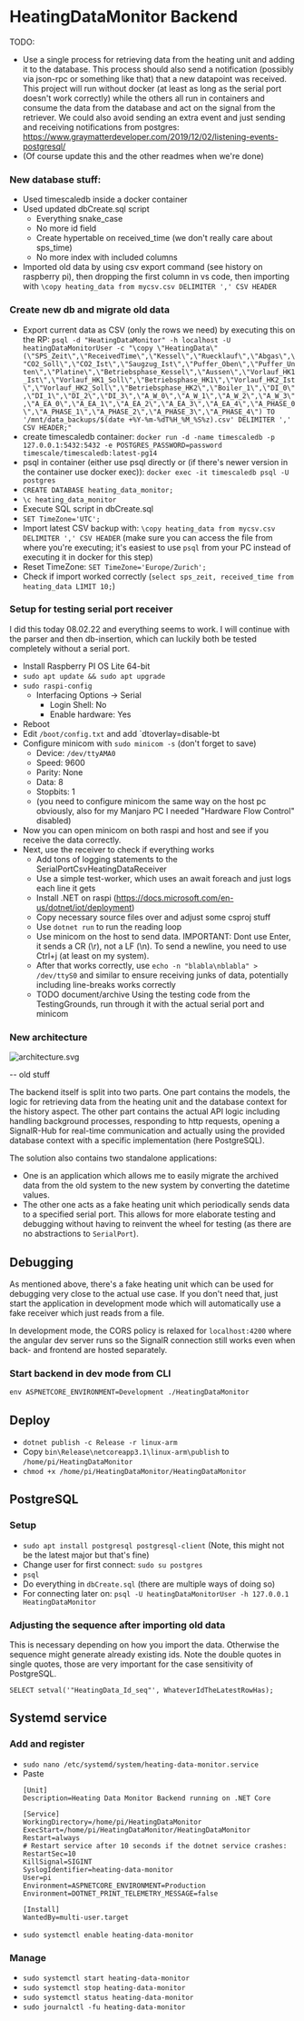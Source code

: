 # HeatingDataMonitor Backend

TODO:
- Use a single process for retrieving data from the heating unit and adding it to the database. This process should also send a notification (possibly via json-rpc or something like that) that a new datapoint was received. This project will run without docker (at least as long as the serial port doesn't work correctly) while the others all run in containers and consume the data from the database and act on the signal from the retriever.
We could also avoid sending an extra event and just sending and receiving notifications from postgres: https://www.graymatterdeveloper.com/2019/12/02/listening-events-postgresql/
- (Of course update this and the other readmes when we're done)

### New database stuff:
- Used timescaledb inside a docker container
- Used updated dbCreate.sql script
  - Everything snake_case
  - No more id field
  - Create hypertable on received_time (we don't really care about sps_time)
  - No more index with included columns
- Imported old data by using csv export command (see history on raspberry pi), then dropping the first column in vs code, then importing with `\copy heating_data from mycsv.csv DELIMITER ',' CSV HEADER`

### Create new db and migrate old data
- Export current data as CSV (only the rows we need) by executing this on the RP: `psql -d "HeatingDataMonitor" -h localhost -U heatingDataMonitorUser -c "\copy \"HeatingData\" (\"SPS_Zeit\",\"ReceivedTime\",\"Kessel\",\"Ruecklauf\",\"Abgas\",\"CO2_Soll\",\"CO2_Ist\",\"Saugzug_Ist\",\"Puffer_Oben\",\"Puffer_Unten\",\"Platine\",\"Betriebsphase_Kessel\",\"Aussen\",\"Vorlauf_HK1_Ist\",\"Vorlauf_HK1_Soll\",\"Betriebsphase_HK1\",\"Vorlauf_HK2_Ist\",\"Vorlauf_HK2_Soll\",\"Betriebsphase_HK2\",\"Boiler_1\",\"DI_0\",\"DI_1\",\"DI_2\",\"DI_3\",\"A_W_0\",\"A_W_1\",\"A_W_2\",\"A_W_3\",\"A_EA_0\",\"A_EA_1\",\"A_EA_2\",\"A_EA_3\",\"A_EA_4\",\"A_PHASE_0\",\"A_PHASE_1\",\"A_PHASE_2\",\"A_PHASE_3\",\"A_PHASE_4\") TO '/mnt/data_backups/$(date +%Y-%m-%dT%H_%M_%S%z).csv' DELIMITER ',' CSV HEADER;"`
- create timescaledb container: `docker run -d -name timescaledb -p 127.0.0.1:5432:5432 -e POSTGRES_PASSWORD=password timescale/timescaledb:latest-pg14`
- psql in container (either use psql directly or (if there's newer version in the container use docker exec)): `docker exec -it timescaledb psql -U postgres `
- `CREATE DATABASE heating_data_monitor;`
- `\c heating_data_monitor`
- Execute SQL script in dbCreate.sql
- `SET TimeZone='UTC';`
- Import latest CSV backup with: `\copy heating_data from mycsv.csv DELIMITER ',' CSV HEADER` (make sure you can access the file from where you're executing; it's easiest to use `psql` from your PC instead of executing it in docker for this step)
- Reset TimeZone: `SET TimeZone='Europe/Zurich';`
- Check if import worked correctly (`select sps_zeit, received_time from heating_data LIMIT 10;`)


### Setup for testing serial port receiver
I did this today 08.02.22 and everything seems to work. I will continue with the parser and then db-insertion, which can luckily both be tested completely without a serial port.

- Install Raspberry PI OS Lite 64-bit
- `sudo apt update && sudo apt upgrade`
- `sudo raspi-config`
  - Interfacing Options -> Serial
    - Login Shell: No
    - Enable hardware: Yes
- Reboot
- Edit `/boot/config.txt` and add `dtoverlay=disable-bt
- Configure minicom with `sudo minicom -s` (don't forget to save)
  - Device: `/dev/ttyAMA0`
  - Speed: 9600
  - Parity: None
  - Data: 8
  - Stopbits: 1
  - (you need to configure minicom the same way on the host pc obviously, also for my Manjaro PC I needed "Hardware Flow Control" disabled)
- Now you can open minicom on both raspi and host and see if you receive the data correctly.
- Next, use the receiver to check if everything works
  - Add tons of logging statements to the SerialPortCsvHeatingDataReceiver
  - Use a simple test-worker, which uses an await foreach and just logs each line it gets
  - Install .NET on raspi (https://docs.microsoft.com/en-us/dotnet/iot/deployment)
  - Copy necessary source files over and adjust some csproj stuff
  - Use `dotnet run` to run the reading loop
  - Use minicom on the host to send data. IMPORTANT: Dont use Enter, it sends a CR (\r), not a LF (\n). To send a newline, you need to use Ctrl+j (at least on my system).
  - After that works correctly, use `echo -n "blabla\nblabla" > /dev/ttyS0` and similar to ensure receiving junks of data, potentially including line-breaks works correctly
  - TODO document/archive Using the testing code from the TestingGrounds, run through it with the actual serial port and minicom


### New architecture
![architecture.svg](heating_data_monitor_architecture.drawio.svg)

-- old stuff



The backend itself is split into two parts.
One part contains the models, the logic for retrieving data from the heating unit and the database context for the history aspect.
The other part contains the actual API logic including handling background processes, responding to http requests, opening a SignalR-Hub for real-time communication and actually using the provided database context with a specific implementation (here PostgreSQL).

The solution also contains two standalone applications:
- One is an application which allows me to easily migrate the archived data from the old system to the new system by converting the datetime values.
- The other one acts as a fake heating unit which periodically sends data to a specified serial port. This allows for more elaborate testing and debugging without having to reinvent the wheel for testing (as there are no abstractions to `SerialPort`).

## Debugging
As mentioned above, there's a fake heating unit which can be used for debugging very close to the actual use case. If you don't need that, just start the application in development mode which will automatically use a fake receiver which just reads from a file.

In development mode, the CORS policy is relaxed for `localhost:4200` where the angular dev server runs so the SignalR connection still works even when back- and frontend are hosted separately.

### Start backend in dev mode from CLI
`env ASPNETCORE_ENVIRONMENT=Development ./HeatingDataMonitor`

## Deploy
- `dotnet publish -c Release -r linux-arm`
- Copy `bin\Release\netcoreapp3.1\linux-arm\publish` to `/home/pi/HeatingDataMonitor`
- `chmod +x /home/pi/HeatingDataMonitor/HeatingDataMonitor`

## PostgreSQL
### Setup
- `sudo apt install postgresql postgresql-client` (Note, this might not be the latest major but that's fine)
- Change user for first connect: `sudo su postgres`
- `psql`
- Do everything in `dbCreate.sql` (there are multiple ways of doing so)
- For connecting later on: `psql -U heatingDataMonitorUser -h 127.0.0.1 HeatingDataMonitor`

### Adjusting the sequence after importing old data
This is necessary depending on how you import the data. Otherwise the sequence might generate already existing ids.
Note the double quotes in single quotes, those are very important for the case sensitivity of PostgreSQL.

`SELECT setval('"HeatingData_Id_seq"', WhateverIdTheLatestRowHas);`

## Systemd service
### Add and register
- `sudo nano /etc/systemd/system/heating-data-monitor.service`
- Paste
  ```
  [Unit]
  Description=Heating Data Monitor Backend running on .NET Core

  [Service]
  WorkingDirectory=/home/pi/HeatingDataMonitor
  ExecStart=/home/pi/HeatingDataMonitor/HeatingDataMonitor
  Restart=always
  # Restart service after 10 seconds if the dotnet service crashes:
  RestartSec=10
  KillSignal=SIGINT
  SyslogIdentifier=heating-data-monitor
  User=pi
  Environment=ASPNETCORE_ENVIRONMENT=Production
  Environment=DOTNET_PRINT_TELEMETRY_MESSAGE=false

  [Install]
  WantedBy=multi-user.target
  ```
- `sudo systemctl enable heating-data-monitor`

### Manage
- `sudo systemctl start heating-data-monitor`
- `sudo systemctl stop heating-data-monitor`
- `sudo systemctl status heating-data-monitor`
- `sudo journalctl -fu heating-data-monitor`

